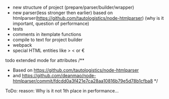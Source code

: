 * new structure of project (prepare/parser/builder/wrapper)
* new parser(less stronger then earlier) based on htmlparser(https://github.com/tautologistics/node-htmlparser) (why is it important, question of performance)
* tests
* comments in itemplate functions
* compile to text for project builder
* webpack
* special HTML entities like &#62; &#60; or &#8364;

todo extended mode for attributes
/**
 * Based on https://github.com/tautologistics/node-htmlparser
 * and https://github.com/deanmao/node-htmlparser/commit/fdcdd0a3f421e7ca28aa10816b79e5d78b1cfba8
 */

ToDo:
reason: Why is it not 1th place in performance...